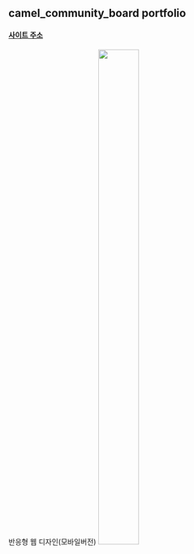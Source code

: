 ## camel_community_board portfolio

#### [사이트 주소](http://chamym.cafe24.com/)

반응형 웹 디자인(모바일버전)
<img src="https://user-images.githubusercontent.com/38008152/74584510-63ace800-5016-11ea-9248-daac52b83335.png" height="50%" width="40%">
